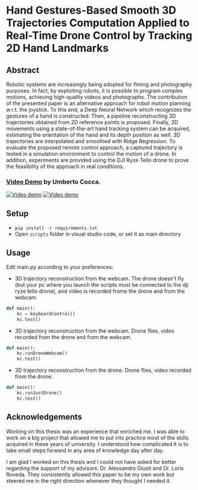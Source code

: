 # Hand Gestures-Based Smooth 3D Trajectories Computation Applied to Real-Time Drone Control by Tracking 2D Hand Landmarks

## Abstract
Robotic systems are increasingly being adopted for flming and photography purposes. In fact, by exploiting robots, it is possible to program complex motions, achieving high-quality videos and photographs. The contribution of the presented paper is an alternative approach for robot motion planning w.r.t. the joystick. To this end, a Deep Neural Network which recognizes the gestures of a hand is constructed. Then, a pipeline reconstructing 3D trajectories obtained from 2D reference points is proposed. Finally, 3D movements using a
state-of-the-art hand tracking system can be acquired, estimating the orientation of the hand and its depth position as well. 3D trajectories are interpolated and smoothed with Ridge
Regression. To evaluate the proposed remote control approach, a captured trajectory is tested in a simulation environment to control the motion of a drone. In addition, experiments are
provided using the DJI Ryze Tello drone to prove the feasibility of the approach in real conditions.

### [Video Demo](https://youtu.be/YH4Ef1KsU24) by Umberto Cocca.
[![Video demo](assets/demo1.gif)](https://youtu.be/YH4Ef1KsU24)
[![Video demo](assets/demo2.gif)](https://youtu.be/YH4Ef1KsU24)

## Setup
* `pip install -r requirements.txt`
* Open `scripts` folder in visual studio code, or set it as main directory

## Usage
Edit main.py according to your preferences:

- 3D trajectory reconstruction from the webcam. The drone doesn't fly (but your pc where you launch the scripts must be connected to the dji ryze tello drone), and video is recorded frome the drone and from the webcam.
```python
def main():
    kc = keyboardControl()
    kc.test()
```

- 3D trajectory reconstruction from the webcam. Drone flies, video recorded from the drone and from the webcam.
```python
def main():
    kc.runDroneWebcam()
    kc.test()
```

- 3D trajectory reconstruction from the drone. Drone flies, video recorded from the drone.
```python
def main():
    kc.runJustDrone()
    kc.test()
```

## Acknowledgements
Working on this thesis was an experience that enriched me. I was able to work on a big
project that allowed me to put into practice most of the skills acquired in these years of
university. I understood how complicated it is to take small steps forward in any area
of knowledge day after day.

I am glad I worked on this thesis and I could not have asked for better regarding the
support of my advisors: Dr. Alessandro Giusti and Dr. Loris Roveda. They consistently allowed this paper to be my own work but steered me in the right direction whenever they thought I needed it.
